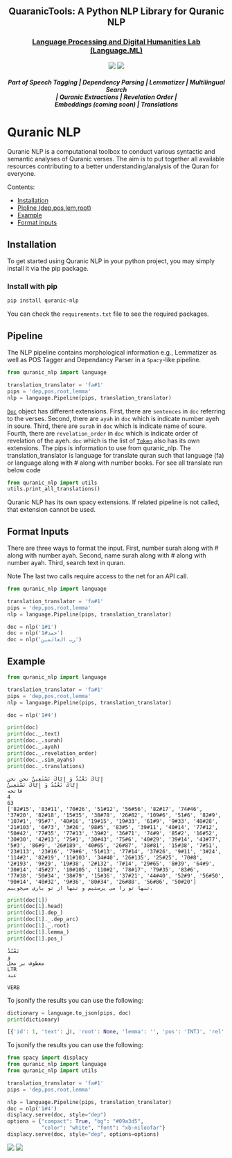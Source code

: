 <!-- <h1 align="center">
  <img src="images/dadmatech.jpeg"  width="150"  />
   Dadmatools
</h1> -->

<h2 align="center">QuaranicTools: A Python NLP Library for Quranic NLP</h2>
<h3 align="center"><a href='language.ml'>Language Processing and Digital Humanities Lab (Language.ML)</a></h2>

<div align="center">
  <a href="https://pypi.org/project/quranic-nlp/"><img src="https://shields.io/pypi/v/quranic-nlp.svg"></a>
  <a href=""><img src="https://img.shields.io/badge/license-Apache%202-blue.svg"></a>
</div>

<div align="center">
  <h5>
      Part of Speech Tagging
    <span> | </span>
      Dependency Parsing
    <span> | </span>
      Lemmatizer
    <span> | </span>
      Multilingual Search    <br>
    <span> | </span>
      Quranic Extractions        
    <span> | </span>
      Revelation Order
    <span> | </span> <br>
      Embeddings (coming soon)
    <span> | </span>
      Translations    
  </h5>
</div>

# Quranic NLP

Quranic NLP is a computational toolbox to conduct various syntactic and semantic analyses of Quranic verses. The aim is to put together all available resources contributing to a better understanding/analysis of the Quran for everyone.

Contents:

- [Installation](#installation)
- [Pipline (dep,pos,lem,root)](#pipeline)
- [Example](#example)
- [Format inputs](#format-inputs)

## Installation

To get started using Quranic NLP in your python project, you may simply install it via the pip package.

### Install with pip

```bash
pip install quranic-nlp
```

You can check the `requirements.txt` file to see the required packages.

## Pipeline

The NLP pipeline contains morphological information e.g., Lemmatizer as well as POS Tagger and Dependancy Parser in a `Spacy`-like pipeline.

```python
from quranic_nlp import language

translation_translator = 'fa#1'
pips = 'dep,pos,root,lemma'
nlp = language.Pipeline(pips, translation_translator)
```

[`Doc`](https://spacy.io/api/doc) object has different extensions.
First, there are `sentences` in `doc` referring to the verses.
Second, there are `ayah` in `doc` which is indicate number ayeh in soure.
Third, there are `surah` in `doc` which is indicate name of soure.
Fourth, there are `revelation_order` in `doc` which is indicate order of revelation of the ayeh.
`doc` which is the list of [`Token`](https://spacy.io/api/token) also has its own extensions.
The pips is information to use from quranic_nlp.
The translation_translator is language for translate quran such that language (fa) or language along with \# along with number books.
For see all translate run below code
```python
from quranic_nlp import utils
utils.print_all_translations()
```
Quranic NLP has its own spacy extensions. If related pipeline is not called, that extension cannot be used.

## Format Inputs

There are three ways to format the input.
First, number surah along with \# along with number ayah.
Second, name surah along with \# along with number ayah.
Third, search text in quran.

Note The last two calls require access to the net for an API call.

```python
from quranic_nlp import language

translation_translator = 'fa#1'
pips = 'dep,pos,root,lemma'
nlp = language.Pipeline(pips, translation_translator)

doc = nlp('1#1')
doc = nlp('حمد#1')
doc = nlp('رب العالمین')
```

## Example

```python
from quranic_nlp import language

translation_translator = 'fa#1'
pips = 'dep,pos,root,lemma'
nlp = language.Pipeline(pips, translation_translator)

doc = nlp('1#4')

print(doc)
print(doc._.text)
print(doc._.surah)
print(doc._.ayah)
print(doc._.revelation_order)
print(doc._.sim_ayahs)
print(doc._.translations)
```

```
إِيَّاكَ نَعْبُدُ وَ إِيَّاكَ نَسْتَعِينُ نحن نحن
إِيَّاكَ نَعْبُدُ وَ إِيَّاكَ نَسْتَعِينُ 
فاتحه
4
63
['82#15', '83#11', '70#26', '51#12', '56#56', '82#17', '74#46', '37#20', '82#18', '15#35', '38#78', '26#82', '109#6', '51#6', '82#9', '107#1', '95#7', '40#16', '19#15', '19#33', '61#9', '9#33', '48#28', '21#103', '6#73', '3#26', '98#5', '83#5', '39#11', '40#14', '77#12', '50#42', '77#35', '77#13', '39#2', '36#71', '74#9', '85#2', '16#52', '30#30', '42#13', '75#1', '30#43', '75#6', '40#29', '39#14', '43#77', '5#3', '86#9', '26#189', '40#65', '26#87', '38#81', '15#38', '7#51', '23#113', '23#16', '79#6', '51#13', '77#14', '37#26', '9#11', '3#24', '114#2', '82#19', '11#103', '34#40', '26#135', '25#25', '70#8', '2#193', '9#29', '19#38', '2#132', '7#14', '29#65', '8#39', '64#9', '30#14', '45#27', '10#105', '110#2', '78#17', '79#35', '83#6', '77#38', '50#34', '38#79', '15#36', '37#21', '44#40', '52#9', '56#50', '90#14', '40#32', '9#36', '80#34', '26#88', '56#86', '50#20']
تنها تو را مى پرستيم و تنها از تو يارى مى‌جوييم.
```

```python
print(doc[1])
print(doc[1].head)
print(doc[1].dep_)
print(doc[1]._.dep_arc)
print(doc[1]._.root)
print(doc[1].lemma_)
print(doc[1].pos_)
```

```
نَعْبُدُ
وَ
معطوف بر محل
LTR
عبد

VERB
```

To jsonify the results you can use the following:

```python
dictionary = language.to_json(pips, doc)
print(dictionary)
```

```python
[{'id': 1, 'text': الْ, 'root': None, 'lemma': '', 'pos': 'INTJ', 'rel': 'تعریف', 'arc': 'RTL', 'head': حَمْدُ}, {'id': 2, 'text': حَمْدُ, 'root': 'حمد', 'lemma': '', 'pos': 'NOUN', 'rel': 'خبر', 'arc': 'LTR', 'head': *}, {'id': 3, 'text': لِ, 'root': None, 'lemma': '', 'pos': 'INTJ', 'rel': 'متعلق', 'arc': 'LTR', 'head': *}, {'id': 4, 'text': لَّهِ, 'root': 'أله', 'lemma': '', 'pos': 'NOUN', 'rel': 'نعت', 'arc': 'LTR', 'head': رَبِّ}, {'id': 5, 'text': رَبِّ, 'root': 'ربب', 'lemma': '', 'pos': 'NOUN', 'rel': 'مضاف الیه ', 'arc': 'LTR', 'head': عَالَمِینَ}, {'id': 6, 'text': الْ, 'root': None, 'lemma': '', 'pos': 'INTJ', 'rel': 'تعریف', 'arc': 'RTL', 'head': عَالَمِینَ}, {'id': 7, 'text': عَالَمِینَ, 'root': 'علم', 'lemma': '', 'pos': 'NOUN', 'rel': '', 'arc': None, 'head': عَالَمِینَ}, {'id': 8, 'text': *, 'root': None, 'lemma': '', 'pos': '', 'rel': '', 'arc': None, 'head': *}]
```

To jsonify the results you can use the following:
```python
from spacy import displacy
from quranic_nlp import language
from quranic_nlp import utils

translation_translator = 'fa#1'
pips = 'dep,pos,root,lemma'

nlp = language.Pipeline(pips, translation_translator)
doc = nlp('1#4')
displacy.serve(doc, style="dep")
options = {"compact": True, "bg": "#09a3d5",
           "color": "white", "font": "xb-niloofar"}
displacy.serve(doc, style="dep", options=options)

```
![](./data/fig1.png "")
![](./data/fig2.png "")